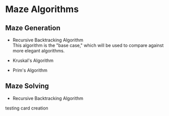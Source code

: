 # Maze Algorithms

## Maze Generation

- Recursive Backtracking Algorithm  
	This algorithm is the "base case," which will be used to compare against more elegant algorithms.

- Kruskal's Algorithm
- Prim's Algorithm
## Maze Solving

- Recursive Backtracking Algorithm


testing card creation
